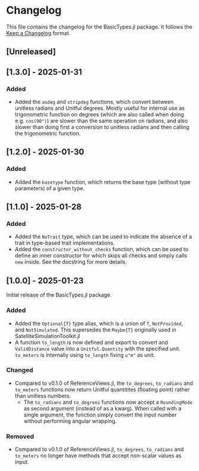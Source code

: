 # Changelog

This file contains the changelog for the BasicTypes.jl package. It follows the [Keep a Changelog](https://keepachangelog.com/en/1.1.0/) format.

## [Unreleased]

## [1.3.0] - 2025-01-31

### Added
- Added the `asdeg` and `stripdeg` functions, which convert between unitless radians and Unitful degrees. Mostly useful for internal use as trigonometric function on degrees (which are also called when doing e.g. `cos(90°)`) are slower than the same operation on radians, and also slower than doing first a conversion to unitless radians and then calling the trigonometric function.

## [1.2.0] - 2025-01-30

### Added
- Added the `basetype` function, which returns the base type (without type parameters) of a given type.

## [1.1.0] - 2025-01-28

### Added
- Added the `NoTrait` type, which can be used to indicate the absence of a trait in type-based trait implementations.
- Added the `constructor_without_checks` function, which can be used to define an inner constructor for which skips all checks and simply calls `new` inside. See the docstring for more details.


## [1.0.0] - 2025-01-23
Initial release of the BasicTypes.jl package.

### Added
- Added the `Optional{T}` type alias, which is a union of `T`, `NotProvided`, and `NotSimulated`. This supersedes the `Maybe{T}` originally used in SatelliteSimulationToolkit.jl
- A function `to_length` is now defined and export to convert and `ValidDistance` value into a `Unitful.Quantity` with the specified unit. `to_meters` is internally using `to_length` fixing `u"m"` as unit.

### Changed
- Compared to v0.1.0 of ReferenceViews.jl, the `to_degrees`, `to_radians` and `to_meters` functions now return Unitful quantitites (floating point) rather than unitless numbers.
  - The `to_radians` and `to_degrees` functions now accept a `RoundingMode` as second argument (instead of as a kwarg). When called with a single argument, the function simply convert the input number without performing angular wrapping.

### Removed
- Compared to v0.1.0 of ReferenceViews.jl, `to_degrees`, `to_radians` and `to_meters` no longer have methods that accept non-scalar values as input.

